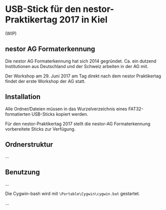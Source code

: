 USB-Stick für den nestor-Praktikertag 2017 in Kiel
==================================================

(WIP)

nestor AG Formaterkennung
-------------------------
Die nestor AG Formaterkennung hat sich 2014 gegründet. Ca. ein dutzend Institutionen aus Deutschland und der Schweiz arbeiten in der AG mit. 

Der Workshop am 29. Juni 2017 am Tag direkt nach dem nestor Praktikertag findet der erste Workshop der AG statt.


Installation 
------------

Alle Ordner/Dateien müssen in das Wurzelverzeichnis eines FAT32-formatierten USB-Sticks kopiert werden.

Für den nestor-Praktikertag 2017 stellt die nestor-AG Formaterkennung vorbereitete Sticks zur Verfügung.


Ordnerstruktur
--------------

...

Benutzung
---------

...

Die Cygwin-bash wird mit `\Portable\Cygwin\cygwin.bat` gestartet.

...
